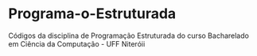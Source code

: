 # Programa-o-Estruturada
Códigos da disciplina de Programação Estruturada do curso Bacharelado em Ciência da Computação - UFF Niteróii
